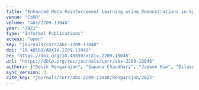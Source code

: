```yaml
---
title: "Enhanced Meta Reinforcement Learning using Demonstrations in Sparse Reward Environments."
venue: "CoRR"
volume: "abs/2209.13048"
year: "2022"
type: "Informal Publications"
access: "open"
key: "journals/corr/abs-2209-13048"
doi: "10.48550/ARXIV.2209.13048"
ee: "https://doi.org/10.48550/arXiv.2209.13048"
url: "https://dblp.org/rec/journals/corr/abs-2209-13048"
authors: ["Desik Rengarajan", "Sapana Chaudhary", "Jaewon Kim", "Dileep Kalathil", "Srinivas Shakkottai"]
sync_version: 3
cite_key: "journals/corr/abs-2209-13048/Rengarajan/2022"
---
```

